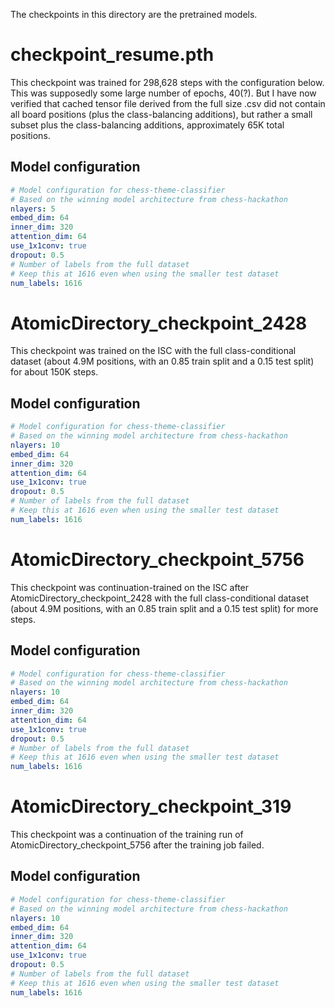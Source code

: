 The checkpoints in this directory are the pretrained models.

# checkpoint_resume.pth

This checkpoint was trained for 298,628 steps with the configuration below. This was supposedly some large number of epochs, 40(?). But I have now verified that cached tensor file derived from the full size .csv did not contain all board positions (plus the class-balancing additions), but rather a small subset plus the class-balancing additions, approximately 65K total positions.

## Model configuration

```yaml
# Model configuration for chess-theme-classifier
# Based on the winning model architecture from chess-hackathon
nlayers: 5
embed_dim: 64
inner_dim: 320
attention_dim: 64
use_1x1conv: true
dropout: 0.5
# Number of labels from the full dataset
# Keep this at 1616 even when using the smaller test dataset
num_labels: 1616
```

# AtomicDirectory_checkpoint_2428

This checkpoint was trained on the ISC with the full class-conditional dataset (about 4.9M positions, with an 0.85 train split and a 0.15 test split) for about 150K steps.

## Model configuration
```yaml
# Model configuration for chess-theme-classifier
# Based on the winning model architecture from chess-hackathon
nlayers: 10
embed_dim: 64
inner_dim: 320
attention_dim: 64
use_1x1conv: true
dropout: 0.5
# Number of labels from the full dataset
# Keep this at 1616 even when using the smaller test dataset
num_labels: 1616
```

# AtomicDirectory_checkpoint_5756

This checkpoint was continuation-trained on the ISC after AtomicDirectory_checkpoint_2428 with the full class-conditional dataset (about 4.9M positions, with an 0.85 train split and a 0.15 test split) for more steps.

## Model configuration
```yaml
# Model configuration for chess-theme-classifier
# Based on the winning model architecture from chess-hackathon
nlayers: 10
embed_dim: 64
inner_dim: 320
attention_dim: 64
use_1x1conv: true
dropout: 0.5
# Number of labels from the full dataset
# Keep this at 1616 even when using the smaller test dataset
num_labels: 1616
```

# AtomicDirectory_checkpoint_319

This checkpoint was a continuation of the training run of AtomicDirectory_checkpoint_5756 after the training job failed.

## Model configuration
```yaml
# Model configuration for chess-theme-classifier
# Based on the winning model architecture from chess-hackathon
nlayers: 10
embed_dim: 64
inner_dim: 320
attention_dim: 64
use_1x1conv: true
dropout: 0.5
# Number of labels from the full dataset
# Keep this at 1616 even when using the smaller test dataset
num_labels: 1616
```